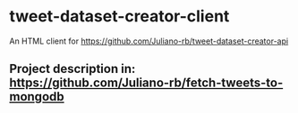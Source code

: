# tweet-dataset-creator-client
An HTML client for https://github.com/Juliano-rb/tweet-dataset-creator-api 

## Project description in: https://github.com/Juliano-rb/fetch-tweets-to-mongodb
